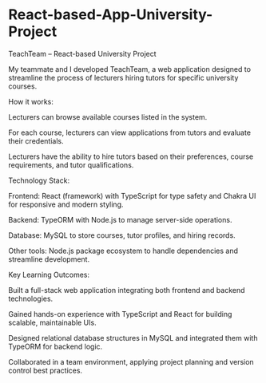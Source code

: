 # React-based-App-University-Project
TeachTeam – React-based University Project

My teammate and I developed TeachTeam, a web application designed to streamline the process of lecturers hiring tutors for specific university courses.

How it works:

Lecturers can browse available courses listed in the system.

For each course, lecturers can view applications from tutors and evaluate their credentials.

Lecturers have the ability to hire tutors based on their preferences, course requirements, and tutor qualifications.

Technology Stack:

Frontend: React (framework) with TypeScript for type safety and Chakra UI for responsive and modern styling.

Backend: TypeORM with Node.js to manage server-side operations.

Database: MySQL to store courses, tutor profiles, and hiring records.

Other tools: Node.js package ecosystem to handle dependencies and streamline development.

Key Learning Outcomes:

Built a full-stack web application integrating both frontend and backend technologies.

Gained hands-on experience with TypeScript and React for building scalable, maintainable UIs.

Designed relational database structures in MySQL and integrated them with TypeORM for backend logic.

Collaborated in a team environment, applying project planning and version control best practices.
